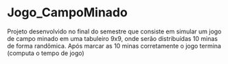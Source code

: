 # Jogo_CampoMinado
Projeto desenvolvido no final do semestre que consiste em simular um jogo de campo minado em uma tabuleiro 9x9, onde serão distribuídas 10 minas de forma randômica. Após marcar as 10 minas corretamente o jogo termina (computa o tempo de jogo)
